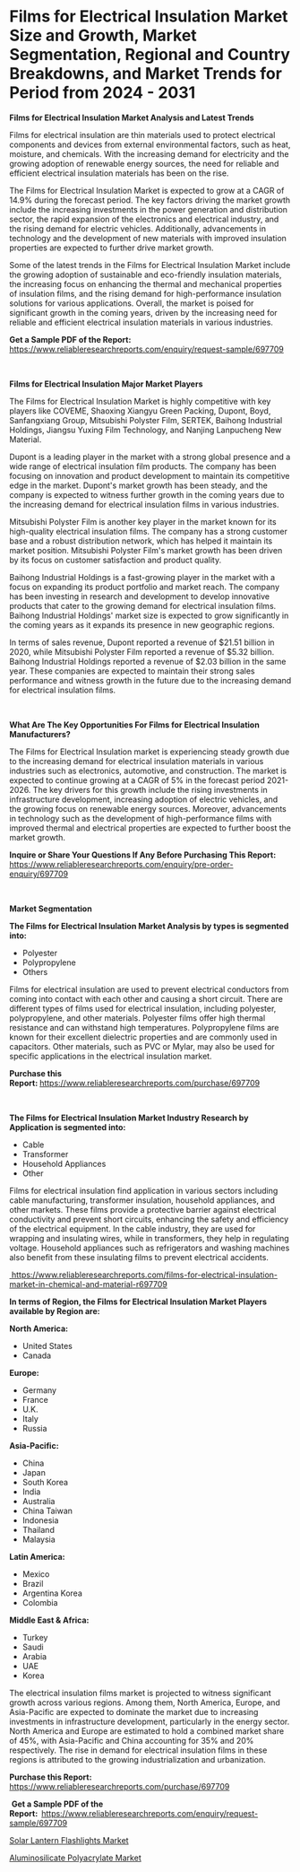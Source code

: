 <p><h1>Films for Electrical Insulation Market Size and Growth, Market Segmentation, Regional and Country Breakdowns, and Market Trends for Period from 2024 -  2031</h1></p><p><strong>Films for Electrical Insulation Market Analysis and Latest Trends</strong></p>
<p><p>Films for electrical insulation are thin materials used to protect electrical components and devices from external environmental factors, such as heat, moisture, and chemicals. With the increasing demand for electricity and the growing adoption of renewable energy sources, the need for reliable and efficient electrical insulation materials has been on the rise.</p><p>The Films for Electrical Insulation Market is expected to grow at a CAGR of 14.9% during the forecast period. The key factors driving the market growth include the increasing investments in the power generation and distribution sector, the rapid expansion of the electronics and electrical industry, and the rising demand for electric vehicles. Additionally, advancements in technology and the development of new materials with improved insulation properties are expected to further drive market growth.</p><p>Some of the latest trends in the Films for Electrical Insulation Market include the growing adoption of sustainable and eco-friendly insulation materials, the increasing focus on enhancing the thermal and mechanical properties of insulation films, and the rising demand for high-performance insulation solutions for various applications. Overall, the market is poised for significant growth in the coming years, driven by the increasing need for reliable and efficient electrical insulation materials in various industries.</p></p>
<p><strong>Get a Sample PDF of the Report:&nbsp;</strong> <a href="https://www.reliableresearchreports.com/enquiry/request-sample/697709">https://www.reliableresearchreports.com/enquiry/request-sample/697709</a></p>
<p>&nbsp;</p>
<p><strong>Films for Electrical Insulation Major Market Players</strong></p>
<p><p>The Films for Electrical Insulation Market is highly competitive with key players like COVEME, Shaoxing Xiangyu Green Packing, Dupont, Boyd, Sanfangxiang Group, Mitsubishi Polyster Film, SERTEK, Baihong Industrial Holdings, Jiangsu Yuxing Film Technology, and Nanjing Lanpucheng New Material.</p><p>Dupont is a leading player in the market with a strong global presence and a wide range of electrical insulation film products. The company has been focusing on innovation and product development to maintain its competitive edge in the market. Dupont's market growth has been steady, and the company is expected to witness further growth in the coming years due to the increasing demand for electrical insulation films in various industries.</p><p>Mitsubishi Polyster Film is another key player in the market known for its high-quality electrical insulation films. The company has a strong customer base and a robust distribution network, which has helped it maintain its market position. Mitsubishi Polyster Film's market growth has been driven by its focus on customer satisfaction and product quality.</p><p>Baihong Industrial Holdings is a fast-growing player in the market with a focus on expanding its product portfolio and market reach. The company has been investing in research and development to develop innovative products that cater to the growing demand for electrical insulation films. Baihong Industrial Holdings' market size is expected to grow significantly in the coming years as it expands its presence in new geographic regions.</p><p>In terms of sales revenue, Dupont reported a revenue of $21.51 billion in 2020, while Mitsubishi Polyster Film reported a revenue of $5.32 billion. Baihong Industrial Holdings reported a revenue of $2.03 billion in the same year. These companies are expected to maintain their strong sales performance and witness growth in the future due to the increasing demand for electrical insulation films.</p></p>
<p>&nbsp;</p>
<p><strong>What Are The Key Opportunities For Films for Electrical Insulation Manufacturers?</strong></p>
<p><p>The Films for Electrical Insulation market is experiencing steady growth due to the increasing demand for electrical insulation materials in various industries such as electronics, automotive, and construction. The market is expected to continue growing at a CAGR of 5% in the forecast period 2021-2026. The key drivers for this growth include the rising investments in infrastructure development, increasing adoption of electric vehicles, and the growing focus on renewable energy sources. Moreover, advancements in technology such as the development of high-performance films with improved thermal and electrical properties are expected to further boost the market growth.</p></p>
<p><strong>Inquire or Share Your Questions If Any Before Purchasing This Report:</strong> <a href="https://www.reliableresearchreports.com/enquiry/pre-order-enquiry/697709">https://www.reliableresearchreports.com/enquiry/pre-order-enquiry/697709</a></p>
<p>&nbsp;</p>
<p><strong>Market Segmentation</strong></p>
<p><strong>The Films for Electrical Insulation Market Analysis by types is segmented into:</strong></p>
<p><ul><li>Polyester</li><li>Polypropylene</li><li>Others</li></ul></p>
<p><p>Films for electrical insulation are used to prevent electrical conductors from coming into contact with each other and causing a short circuit. There are different types of films used for electrical insulation, including polyester, polypropylene, and other materials. Polyester films offer high thermal resistance and can withstand high temperatures. Polypropylene films are known for their excellent dielectric properties and are commonly used in capacitors. Other materials, such as PVC or Mylar, may also be used for specific applications in the electrical insulation market.</p></p>
<p><strong>Purchase this Report:&nbsp;</strong><a href="https://www.reliableresearchreports.com/purchase/697709">https://www.reliableresearchreports.com/purchase/697709</a></p>
<p>&nbsp;</p>
<p><strong>The Films for Electrical Insulation Market Industry Research by Application is segmented into:</strong></p>
<p><ul><li>Cable</li><li>Transformer</li><li>Household Appliances</li><li>Other</li></ul></p>
<p><p>Films for electrical insulation find application in various sectors including cable manufacturing, transformer insulation, household appliances, and other markets. These films provide a protective barrier against electrical conductivity and prevent short circuits, enhancing the safety and efficiency of the electrical equipment. In the cable industry, they are used for wrapping and insulating wires, while in transformers, they help in regulating voltage. Household appliances such as refrigerators and washing machines also benefit from these insulating films to prevent electrical accidents.</p></p>
<p><a href="https://www.reliableresearchreports.com/films-for-electrical-insulation-market-in-chemical-and-material-r697709">&nbsp;https://www.reliableresearchreports.com/films-for-electrical-insulation-market-in-chemical-and-material-r697709</a></p>
<p><strong>In terms of Region, the Films for Electrical Insulation Market Players available by Region are:</strong></p>
<p>
    <p> <strong> North America: </strong>
        <ul>
            <li>United States</li>
            <li>Canada</li>
        </ul>
        </p> 
    <p> <strong> Europe: </strong>
        <ul>
            <li>Germany</li>
            <li>France</li>
            <li>U.K.</li>
            <li>Italy</li>
            <li>Russia</li>
        </ul>
        </p> 
    <p> <strong> Asia-Pacific: </strong>
        <ul>
            <li>China</li>
            <li>Japan</li>
            <li>South Korea</li>
            <li>India</li>
            <li>Australia</li>
            <li>China Taiwan</li>
            <li>Indonesia</li>
            <li>Thailand</li>
            <li>Malaysia</li>
        </ul>
        </p> 
    <p> <strong> Latin America: </strong>
        <ul>
            <li>Mexico</li>
            <li>Brazil</li>
            <li>Argentina Korea</li>
            <li>Colombia</li>
        </ul>
        </p> 
    <p> <strong> Middle East & Africa: </strong>
        <ul>
            <li>Turkey</li>
            <li>Saudi</li>
            <li>Arabia</li>
            <li>UAE</li>
            <li>Korea</li>
        </ul>
    </p>
    </p>
<p><p>The electrical insulation films market is projected to witness significant growth across various regions. Among them, North America, Europe, and Asia-Pacific are expected to dominate the market due to increasing investments in infrastructure development, particularly in the energy sector. North America and Europe are estimated to hold a combined market share of 45%, with Asia-Pacific and China accounting for 35% and 20% respectively. The rise in demand for electrical insulation films in these regions is attributed to the growing industrialization and urbanization.</p></p>
<p><strong>Purchase this Report: </strong><a href="https://www.reliableresearchreports.com/purchase/697709">https://www.reliableresearchreports.com/purchase/697709</a></p>
<p>&nbsp;<strong>Get a Sample PDF of the Report:&nbsp;&nbsp;</strong><a href="https://www.reliableresearchreports.com/enquiry/request-sample/697709">https://www.reliableresearchreports.com/enquiry/request-sample/697709</a></p>
<p><strong></strong></p>
<p><p><a href="https://github.com/fkhcgcyl33/Market-Research-Report-List-1/blob/main/solar-lantern-flashlights-market.md">Solar Lantern Flashlights Market</a></p><p><a href="https://github.com/ctanaka235/Market-Research-Report-List-1/blob/main/aluminosilicate-polyacrylate-market.md">Aluminosilicate Polyacrylate Market</a></p></p>